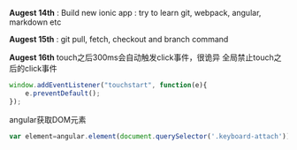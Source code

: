 **Augest 14th**
: Build new ionic app : try to learn git, webpack, angular, markdown etc

**Augest 15th** 
: git pull, fetch, checkout and branch command

**Augest 16th**
touch之后300ms会自动触发click事件，很诡异
全局禁止touch之后的click事件
``` javascript
window.addEventListener("touchstart", function(e){
    e.preventDefault();
});
```
angular获取DOM元素
``` javascript
var element=angular.element(document.querySelector('.keyboard-attach'))[0];
```